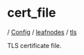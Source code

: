 # cert_file

/ [Config](../../../index.md) / [leafnodes](../../index.md) / [tls](../index.md) 

TLS certificate file.

